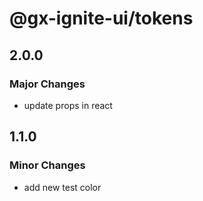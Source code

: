 # @gx-ignite-ui/tokens

## 2.0.0

### Major Changes

- update props in react

## 1.1.0

### Minor Changes

- add new test color
